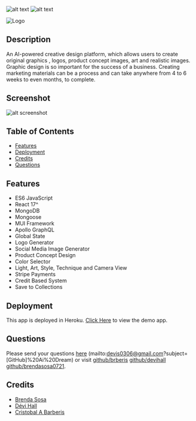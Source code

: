 [comment]: <> (This readme was created by Nodinq Readme Generator)
![alt text](https://img.shields.io/badge/License-GPLv2-brightgreen)
![alt text](https://img.shields.io/badge/Ver.-1.0.0-blue)

![Logo](https://raw.githubusercontent.com/brberis/ai-dream-io/feature/readme/client/public/AI%20Dream.png)

## Description

An AI-powered creative design platform, which allows users to create original graphics , logos, product concept images, art and realistic images.
Graphic design is so important for the success of a business.
Creating marketing materials can be a process and can take anywhere from 4 to 6 weeks to even months, to complete.

## Screenshot

![alt screenshot](https://raw.githubusercontent.com/brberis/ai-dream-io/feature/readme/assets/images/web.png)

## Table of Contents

- [Features](#features)
- [Deployment](#deployment)
- [Credits](#credits)
- [Questions](#questions)

## Features

- ES6 JavaScript
- React 17^
- MongoDB
- Mongoose
- MUI Framework
- Apollo GraphQL
- Global State
- Logo Generator
- Social Media Image Generator
- Product Concept Design
- Color Selector
- Light, Art, Style, Technique and Camera View
- Stripe Payments
- Credit Based System
- Save to Collections

## Deployment

This app is deployed in Heroku.
[Click Here](https://boiling-sea-19359.herokuapp.com/herokuapp.com) to view the demo app.

## Questions

Please send your questions [here](mailto:cristobal@barberis.com?subject=[GitHub]%20Ai%20Dream) (mailto:devis0306@gmail.com?subject=[GitHub]%20Ai%20Dream) or visit [github/brberis](https://github.com/brberis) [github/devihall](https://github.com/devihall) [github/brendasosa0721](https://github.com/brendasosa0721).

## Credits

* [Brenda Sosa](https://github.com/brendasosa0721)
* [Dévi Hall](https://github.com/devihall)
* [Cristobal A Barberis](https://github.com/brberis)
